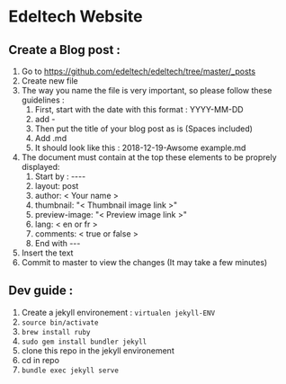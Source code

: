 
# Edeltech Website

## Create a Blog post :
  
  1. Go to https://github.com/edeltech/edeltech/tree/master/_posts
  2. Create new file
  3. The way you name the file is very important, so please follow these guidelines :
      1. First, start with the date with this format : YYYY-MM-DD
      2. add -
      3. Then put the title of your blog post as is (Spaces included)
      4. Add .md 
      5. It should look like this : 2018-12-19-Awsome example.md
  4. The document must contain at the top these elements to be proprely displayed:
      1. Start by : ----
      2. layout: post
      3. author: < Your name >
      4. thumbnail: "< Thumbnail image link >"
      5. preview-image: "< Preview image link >"
      6. lang: < en or fr >
      7. comments: < true or false >
      8. End with ---
  5. Insert the text 
  6. Commit to master to view the changes (It may take a few minutes)


## Dev guide :

  1. Create a jekyll environement : `virtualen jekyll-ENV`
  2. `source bin/activate`
  3. `brew install ruby`
  4. `sudo gem install bundler jekyll`
  5. clone this repo in the jekyll environement
  6. cd in repo
  7. `bundle exec jekyll serve`

